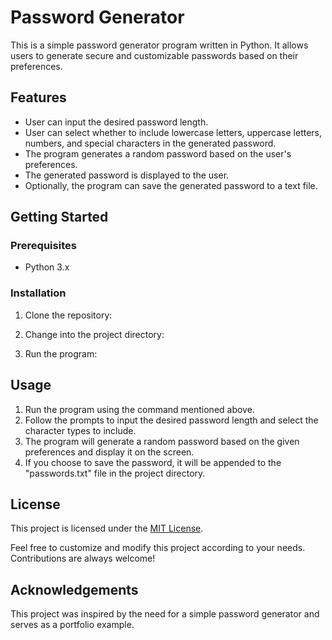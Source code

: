 
# Password Generator

This is a simple password generator program written in Python. It allows users to generate secure and customizable passwords based on their preferences.

## Features

- User can input the desired password length.
- User can select whether to include lowercase letters, uppercase letters, numbers, and special characters in the generated password.
- The program generates a random password based on the user's preferences.
- The generated password is displayed to the user.
- Optionally, the program can save the generated password to a text file.

## Getting Started

### Prerequisites

- Python 3.x

### Installation

1. Clone the repository:

2. Change into the project directory:

3. Run the program:

## Usage

1. Run the program using the command mentioned above.
2. Follow the prompts to input the desired password length and select the character types to include.
3. The program will generate a random password based on the given preferences and display it on the screen.
4. If you choose to save the password, it will be appended to the "passwords.txt" file in the project directory.

## License

This project is licensed under the [MIT License](LICENSE).

Feel free to customize and modify this project according to your needs. Contributions are always welcome!

## Acknowledgements

This project was inspired by the need for a simple password generator and serves as a portfolio example.


